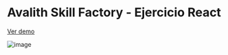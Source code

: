 # Avalith Skill Factory - Ejercicio React

[Ver demo](https://avalith-react.vercel.app/)

![image](https://user-images.githubusercontent.com/51804994/129116694-0692ba98-5a91-4fe6-95ec-4ef83b288d6f.png)
